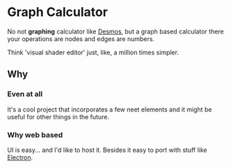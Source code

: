 # Graph Calculator

No not **graphing** calculator like [Desmos](https://www.desmos.com/calculator),
but a graph based calculator there your operations are nodes and edges are numbers.

Think 'visual shader editor' just, like, a million times simpler.

## Why

### Even at all

It's a cool project that incorporates a few neet elements and it might be useful
for other things in the future.

### Why web based

UI is easy... and I'd like to host it. Besides it easy to port with stuff like
[Electron](https://www.electronjs.org/).

